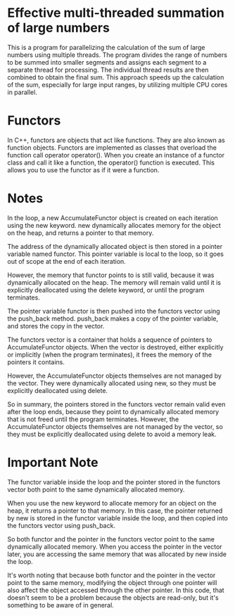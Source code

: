 # Effective multi-threaded summation of large numbers
This is a program for parallelizing the calculation of the sum of large numbers using multiple threads. 
The program divides the range of numbers to be summed into smaller segments and assigns each segment to a separate thread for processing.
The individual thread results are then combined to obtain the final sum. This approach speeds up the calculation of the sum, especially for large input ranges,
by utilizing multiple CPU cores in parallel.

# Functors
In C++, functors are objects that act like functions. They are also known as function objects.
Functors are implemented as classes that overload the function call operator operator(). 
When you create an instance of a functor class and call it like a function, 
the operator() function is executed. This allows you to use the functor as if it were a function.

# Notes
In the loop, a new AccumulateFunctor object is created on each iteration using the new keyword. new dynamically allocates memory for the object on the heap, and returns a pointer to that memory.

The address of the dynamically allocated object is then stored in a pointer variable named functor. This pointer variable is local to the loop, so it goes out of scope at the end of each iteration.

However, the memory that functor points to is still valid, because it was dynamically allocated on the heap. The memory will remain valid until it is explicitly deallocated using the delete keyword, or until the program terminates.

The pointer variable functor is then pushed into the functors vector using the push_back method. push_back makes a copy of the pointer variable, and stores the copy in the vector.

The functors vector is a container that holds a sequence of pointers to AccumulateFunctor objects. When the vector is destroyed, either explicitly or implicitly (when the program terminates), it frees the memory of the pointers it contains.

However, the AccumulateFunctor objects themselves are not managed by the vector. They were dynamically allocated using new, so they must be explicitly deallocated using delete.

So in summary, the pointers stored in the functors vector remain valid even after the loop ends, because they point to dynamically allocated memory that is not freed until the program terminates. However, the AccumulateFunctor objects themselves are not managed by the vector, so they must be explicitly deallocated using delete to avoid a memory leak.


# Important Note
The functor variable inside the loop and the pointer stored in the functors vector both point to the same dynamically allocated memory.

When you use the new keyword to allocate memory for an object on the heap, it returns a pointer to that memory. In this case, the pointer returned by new is stored in the functor variable inside the loop, and then copied into the functors vector using push_back.

So both functor and the pointer in the functors vector point to the same dynamically allocated memory. When you access the pointer in the vector later, you are accessing the same memory that was allocated by new inside the loop.

It's worth noting that because both functor and the pointer in the vector point to the same memory, modifying the object through one pointer will also affect the object accessed through the other pointer. In this code, that doesn't seem to be a problem because the objects are read-only, but it's something to be aware of in general.



